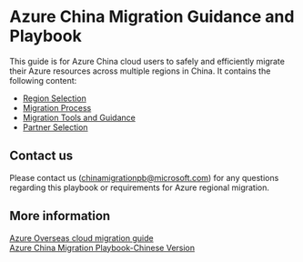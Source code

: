 
# Azure China Migration Guidance and Playbook

This guide is for Azure China cloud users to safely and efficiently migrate their Azure resources across multiple regions in China.
It contains the following content:
* [Region Selection](china-migration-region-strategy.md)
* [Migration Process](china-migration-process.md)
* [Migration Tools and Guidance](china-migration-tools-and-guidance.md)
* [Partner Selection](china-migration-partners.md)

## Contact us

Please contact us (chinamigrationpb@microsoft.com) for any questions regarding this playbook or requirements for Azure regional migration.

## More information

[Azure Overseas cloud migration guide](https://github.com/Azure/Azure-Migration-Guidance)  
[Azure China Migration Playbook-Chinese Version](../migrate/index.md)
